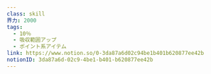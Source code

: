 ```yaml
---
class: skill
界力: 2000
tags:
  - 10％
  - 吸収範囲アップ
  - ポイント系アイテム
link: https://www.notion.so/0-3da87a6d02c94be1b401b620877ee42b
notionID: 3da87a6d-02c9-4be1-b401-b620877ee42b
---
```

